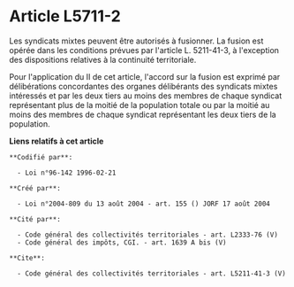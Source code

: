 # Article L5711-2

Les syndicats mixtes peuvent être autorisés à fusionner. La fusion est opérée dans les conditions prévues par l'article L.
5211-41-3, à l'exception des dispositions relatives à la continuité territoriale. 

Pour l'application du II de cet article, l'accord sur la fusion est exprimé par délibérations concordantes des organes
délibérants des syndicats mixtes intéressés et par les deux tiers au moins des membres de chaque syndicat représentant plus
de la moitié de la population totale ou par la moitié au moins des membres de chaque syndicat représentant les deux tiers de
la population.

**Liens relatifs à cet article**

	**Codifié par**:

	  - Loi n°96-142 1996-02-21

	**Créé par**:

	  - Loi n°2004-809 du 13 août 2004 - art. 155 () JORF 17 août 2004

	**Cité par**:

	  - Code général des collectivités territoriales - art. L2333-76 (V)
	  - Code général des impôts, CGI. - art. 1639 A bis (V)

	**Cite**:

	  - Code général des collectivités territoriales - art. L5211-41-3 (V)
